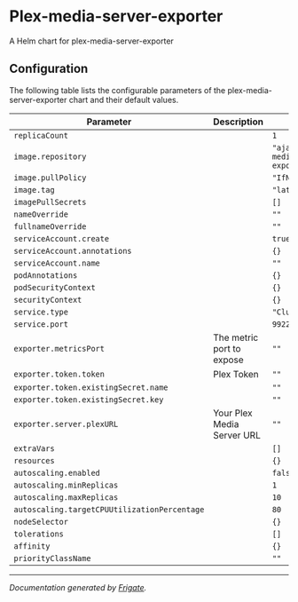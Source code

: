 
Plex-media-server-exporter
===========

A Helm chart for plex-media-server-exporter

## Configuration

The following table lists the configurable parameters of the plex-media-server-exporter chart and their default values.

| Parameter                | Description             | Default        |
| ------------------------ | ----------------------- | -------------- |
| `replicaCount` |  | `1` |
| `image.repository` |  | `"ajalewis/plex-media-server-exporter"` |
| `image.pullPolicy` |  | `"IfNotPresent"` |
| `image.tag` |  | `"latest"` |
| `imagePullSecrets` |  | `[]` |
| `nameOverride` |  | `""` |
| `fullnameOverride` |  | `""` |
| `serviceAccount.create` |  | `true` |
| `serviceAccount.annotations` |  | `{}` |
| `serviceAccount.name` |  | `""` |
| `podAnnotations` |  | `{}` |
| `podSecurityContext` |  | `{}` |
| `securityContext` |  | `{}` |
| `service.type` |  | `"ClusterIP"` |
| `service.port` |  | `9922` |
| `exporter.metricsPort` | The metric port to expose | `""` |
| `exporter.token.token` | Plex Token | `""` |
| `exporter.token.existingSecret.name` |  | `""` |
| `exporter.token.existingSecret.key` |  | `""` |
| `exporter.server.plexURL` | Your Plex Media Server URL | `""` |
| `extraVars` |  | `[]` |
| `resources` |  | `{}` |
| `autoscaling.enabled` |  | `false` |
| `autoscaling.minReplicas` |  | `1` |
| `autoscaling.maxReplicas` |  | `10` |
| `autoscaling.targetCPUUtilizationPercentage` |  | `80` |
| `nodeSelector` |  | `{}` |
| `tolerations` |  | `[]` |
| `affinity` |  | `{}` |
| `priorityClassName` |  | `""` |

---
_Documentation generated by [Frigate](https://frigate.readthedocs.io)._
